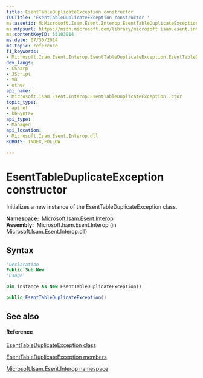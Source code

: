 ```yaml
---
title: EsentTableDuplicateException constructor 
TOCTitle: 'EsentTableDuplicateException constructor '
ms:assetid: M:Microsoft.Isam.Esent.Interop.EsentTableDuplicateException.#ctor
ms:mtpsurl: https://msdn.microsoft.com/library/microsoft.isam.esent.interop.esenttableduplicateexception.esenttableduplicateexception(v=EXCHG.10)
ms:contentKeyID: 55103014
ms.date: 07/30/2014
ms.topic: reference
f1_keywords:
- Microsoft.Isam.Esent.Interop.EsentTableDuplicateException.EsentTableDuplicateException
dev_langs:
- CSharp
- JScript
- VB
- other
api_name: 
- Microsoft.Isam.Esent.Interop.EsentTableDuplicateException..ctor
topic_type: 
- apiref
- kbSyntax
api_type: 
- Managed
api_location: 
- Microsoft.Isam.Esent.Interop.dll
ROBOTS: INDEX,FOLLOW

---
```


# EsentTableDuplicateException constructor

Initializes a new instance of the EsentTableDuplicateException class.

**Namespace:**  [Microsoft.Isam.Esent.Interop](./microsoft.isam.esent.interop-namespace.md)  
**Assembly:**  Microsoft.Isam.Esent.Interop (in Microsoft.Isam.Esent.Interop.dll)

## Syntax

``` vb
'Declaration
Public Sub New
'Usage

Dim instance As New EsentTableDuplicateException()
```

``` csharp
public EsentTableDuplicateException()
```

## See also

#### Reference

[EsentTableDuplicateException class](./esenttableduplicateexception-class.md)

[EsentTableDuplicateException members](./esenttableduplicateexception-members.md)

[Microsoft.Isam.Esent.Interop namespace](./microsoft.isam.esent.interop-namespace.md)